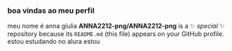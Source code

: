 ### boa vindas ao meu perfil

meu nome é anna giulia
**ANNA2212-png/ANNA2212-png** is a ✨ _special_ ✨ repository because its `README.md` (this file) appears on your GitHub profile.
estou estudando no alura
estou 
